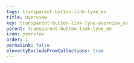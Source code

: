 ```yaml
---
tags: transparent-button-link-lyne_en
title: Overview
key: transparent-button-link-lyne-overview_en
parent: transparent-button-link-lyne_en
icon: overview
order: 1
permalink: false
eleventyExcludeFromCollections: true
---
```


